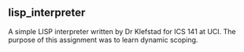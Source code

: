 ## lisp_interpreter ##
A simple LISP interpreter written by Dr Klefstad for ICS 141 at UCI. The purpose of this assignment was to learn dynamic scoping.
